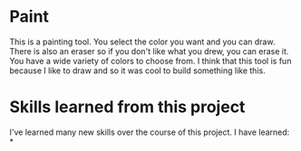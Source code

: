 # Paint
This is a painting tool. You select the color you want and you can draw. There is also an eraser so if you don't like what you drew, you can erase it. You have a wide variety of colors to choose from. I think that this tool is fun because I like to draw and so it was cool to build something like this.

# Skills learned from this project
I've learned many new skills over the course of this project. I have learned:
* 